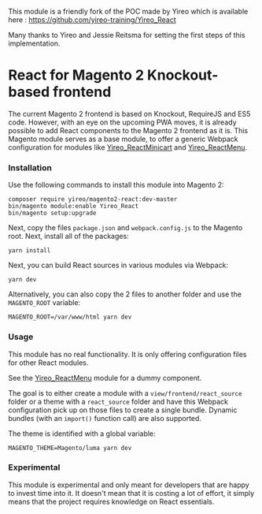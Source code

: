 This module is a friendly fork of the POC made by Yireo which is available here : https://github.com/yireo-training/Yireo_React

Many thanks to Yireo and Jessie Reitsma for setting the first steps of this implementation.

# React for Magento 2 Knockout-based frontend
The current Magento 2 frontend is based on Knockout, RequireJS and ES5 code. However, with an eye on the upcoming PWA moves, it is already possible to add React components to the Magento 2 frontend as it is. This Magento module serves as a base module, to offer a generic Webpack configuration for modules like  [Yireo_ReactMinicart](https://github.com/yireo-training/Yireo_ReactMinicart) and [Yireo_ReactMenu](https://github.com/yireo-training/Yireo_ReactMenu).

### Installation
Use the following commands to install this module into Magento 2:

    composer require yireo/magento2-react:dev-master
    bin/magento module:enable Yireo_React
    bin/magento setup:upgrade

Next, copy the files `package.json` and `webpack.config.js` to the Magento root. Next, install all of the packages:

    yarn install

Next, you can build React sources in various modules via Webpack:

    yarn dev

Alternatively, you can also copy the 2 files to another folder and use the `MAGENTO_ROOT` variable:

    MAGENTO_ROOT=/var/www/html yarn dev

### Usage
This module has no real functionality. It is only offering configuration files for other React modules.

See the [Yireo_ReactMenu](https://github.com/yireo-training/Yireo_ReactMenu) module for a dummy component.

The goal is to either create a module with a `view/frontend/react_source` folder or a theme with a `react_source` folder and
have this Webpack configuration pick up on those files to create a single bundle. Dynamic bundles (with an `import()` function
call) are also supported.

The theme is identified with a global variable:

    MAGENTO_THEME=Magento/luma yarn dev

### Experimental
This module is experimental and only meant for developers that are happy to invest time into it. It doesn't mean that it is
costing a lot of effort, it simply means that the project requires knowledge on React essentials.
